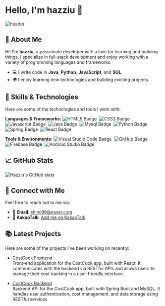 # Hello, I'm hazziu 👋

![header](https://capsule-render.vercel.app/api?type=slice&color=auto&height=200&section=header&text=Hello&desc=I'm%20hazziu&fontSize=60&rotate=14&fontAlignY=25&fontAlign=75&descAlignY=43&descAlign=80&&animation=twinkling)

## 🌱 About Me
Hi! I'm **hazziu**, a passionate developer with a love for learning and building things. I specialize in full-stack development and enjoy working with a variety of programming languages and frameworks.

- 💻 I write code in **Java**, **Python**, **JavaScript**, and **SQL**.
- 🌍 I enjoy learning new technologies and building exciting projects.

## 🚀 Skills & Technologies
Here are some of the technologies and tools I work with:

**Languages & Frameworks:**
<img src="https://img.shields.io/badge/HTML5-E34F26?style=flat-square&logo=HTML5&logoColor=white" alt="HTML5 Badge">&nbsp;
<img src="https://img.shields.io/badge/CSS3-1572B6?style=flat-square&logo=CSS3&logoColor=white" alt="CSS3 Badge">&nbsp;
<img src="https://img.shields.io/badge/Javascript-F7DF1E?style=flat-square&logo=Javascript&logoColor=black" alt="Javascript Badge">&nbsp;
<img src="https://img.shields.io/badge/Java-007396?style=flat-square&logo=Java&logoColor=white" alt="Java Badge">&nbsp;
<img src="https://img.shields.io/badge/Mysql-4479A1?style=flat-square&logo=Mysql&logoColor=white" alt="Mysql Badge">&nbsp;
<img src="https://img.shields.io/badge/Python-3776AB?style=flat-square&logo=Python&logoColor=white" alt="Python Badge">&nbsp;
<img src="https://img.shields.io/badge/Spring-6DB33F?style=flat-square&logo=Spring&logoColor=white" alt="Spring Badge">&nbsp;
<img src="https://img.shields.io/badge/React-61DAFB?style=flat-square&logo=React&logoColor=black" alt="React Badge">

**Tools & Environments:**
<img src="https://img.shields.io/badge/Visual%20Studio%20Code-007ACC?style=flat-square&logo=Visual%20Studio%20Code&logoColor=white" alt="Visual Studio Code Badge">&nbsp;
<img src="https://img.shields.io/badge/GitHub-181717?style=flat-square&logo=GitHub&logoColor=white" alt="GitHub Badge">&nbsp;
<img src="https://img.shields.io/badge/Firebase-FFCA28?style=flat-square&logo=firebase&logoColor=black" alt="Firebase Badge">&nbsp;
<img src="https://img.shields.io/badge/Android%20Studio-3DDC84?style=flat-square&logo=Android%20Studio&logoColor=white" alt="Android Studio Badge">

## 📈 GitHub Stats

![Hazziu's GitHub stats](https://github-readme-stats.vercel.app/api?username=hazziu&show_icons=true&hide_title=true&count_private=true&hide=prs&theme=radical)

## 🔗 Connect with Me
Feel free to reach out to me via:
- 📧 **Email**: shimj99@naver.com
- 💬 **KakaoTalk**: [Add me on KakaoTalk](https://pf.kakao.com/_clong8888)


## 📚 Latest Projects
Here are some of the projects I've been working on recently:

- [CostCook Frontend](https://github.com/hazziu/costcook-frontend)  
  Front-end application for the CostCook app, built with React. It communicates with the backend via RESTful APIs and allows users to manage their cost tracking in a user-friendly interface.

- [CostCook Backend](https://github.com/hazziu/costcook-backend)  
  Backend API for the CostCook app, built with Spring Boot and MySQL. It handles user authentication, cost management, and data storage using RESTful services.


